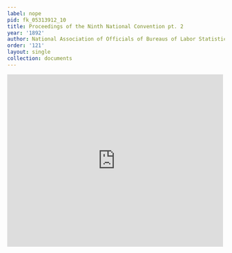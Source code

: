 ```yaml
---
label: nope
pid: fk_05313912_10
title: Proceedings of the Ninth National Convention pt. 2
year: '1892'
author: National Association of Officials of Bureaus of Labor Statistics
order: '121'
layout: single
collection: documents
---
```

<iframe src="https://northwestern.app.box.com/embed/s/317nzzw6ab6uv0axx0pq5bi41mutf782?sortColumn=date&view=list" width="500" height="400" frameborder="0" allowfullscreen webkitallowfullscreen msallowfullscreen></iframe>
